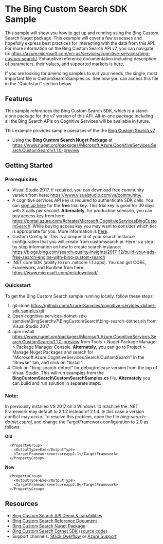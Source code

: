 # The Bing Custom Search SDK Sample

This sample will show you how to get up and running using the Bing Custom Search Nuget package. This example will cover a few usecases and hopefully express best practices for interacting with the data from this API. For more information on the Bing Custom Search API v7, you can navigate to: https://azure.microsoft.com/en-us/services/cognitive-services/bing-custom-search/. Exhaustive reference documentation including description of parameters, their values, and supported markets is [here](https://docs.microsoft.com/en-us/rest/api/cognitiveservices/bing-custom-search-api-v7-reference).

If you are looking for amending samples to suit your needs, the single, most important file is CustomSearchSamples.cs. See how you can access this file in the "Quickstart" section below.

## Features

This sample references the Bing Custom Search SDK, which is a stand-alone package for the v7 version of this API. All-in-one package including all the Bing Search APIs on Cognitive Services will be available in future.

This example provides sample usecases of the the [Bing Custom Search v7](https://azure.microsoft.com/en-us/services/cognitive-services/bing-custom-search/)

* Using the **Bing Custom Search Nuget Package** at https://www.nuget.org/packages/Microsoft.Azure.CognitiveServices.Search.CustomSearch/1.1.0-preview

## Getting Started

### Prerequisites

- Visual Studio 2017. If required, you can download free community version from here: https://www.visualstudio.com/vs/community/.
- A cognitive services API key is required to authenticate SDK calls. You can [sign up here](https://azure.microsoft.com/en-us/try/cognitive-services/?api=bing-custom-search) for the **free** trial key. This trial key is good for 30 days with 3 calls per second. **Alternately**, for production scenario, you can buy access key from here: https://portal.azure.com/#create/Microsoft.CognitiveServicesBingCustomSearch. While buying access key you may want to consider which tier is appropriate for you. More information is [here](https://azure.microsoft.com/en-us/pricing/details/cognitive-services/bing-custom-search/). 
- Custom Config Id. This is a unique Id of your search instance configuration that you will create from customsearch.ai. Here is a step-by-step information on how to create search instance: https://blogs.bing.com/search-quality-insights/2017-12/build-your-ads-free-search-engine-with-bing-custom-search.
- .NET core SDK (ability to run .netcore 1.1 apps). You can get CORE, Framework, and Runtime from here: https://www.microsoft.com/net/download/. 

### Quickstart

To get the Bing Custom Search sample running locally, follow these steps:

1. git clone https://github.com/Azure-Samples/cognitive-services-dotnet-sdk-samples.git
2. Open cognitive-services-dotnet-sdk-samples\BingSearchv7\BingCustomSearch\bing-search-dotnet.sln from Visual Studio 2017
3. npm install https://www.nuget.org/packages/Microsoft.Azure.CognitiveServices.Search.CustomSearch/1.1.0-preview from Tools > Nuget Package Manager > Package Manager Console. **Alternately**, you can go to Project > Manage Nuget Packages and search for "Microsoft.Azure.CognitiveServices.Search.CustomSearch" in the "Browse" tab, and click on "Install". 
4. Click on "bing-search-dotnet" for debug/release version from the top of Visual Studio. This will run examples from the **BingCustomSearch\CustomSearchSamples.cs** file. **Alternately** you can build and run solution in separate steps.

### Note: 
In previously installed VS 2017 on a Windows 10 machine the .NET Framework may default to 2.1.2 instead of 2.1.4. In this case a version conflict may occur. To resolve this problem, open the file *bing-search-dotnet.csproj*, and change the TargetFramework configuration to 2.0 as follows:

**Old**
````  
  <PropertyGroup>
    <OutputType>Exe</OutputType>
    <TargetFramework>netcoreapp1.1</TargetFramework>
  </PropertyGroup>
````
**New**
````
  <PropertyGroup>
    <OutputType>Exe</OutputType>
    <TargetFramework>netcoreapp2.0</TargetFramework>
  </PropertyGroup>
````

## Resources
- [Bing Custom Search API Demo & capabilities](https://azure.microsoft.com/en-us/services/cognitive-services/bing-custom-search/)
- [Bing Custom Search Reference Document](https://docs.microsoft.com/en-us/rest/api/cognitiveservices/bing-custom-search-api-v7-reference)
- [Bing Custom Search Nuget Package](https://www.nuget.org/packages/Microsoft.Azure.CognitiveServices.Search.CustomSearch/1.1.0-preview)
- [Bing Custom Search Dotnet SDK (source code)](https://github.com/Azure/azure-sdk-for-net/tree/psSdkJson6/src/SDKs/CognitiveServices/dataPlane/Search/BingCustomSearch) 
- Support channels: [Stack Overflow](https://stackoverflow.com/questions/tagged/bing-search) or [Azure Support](https://azure.microsoft.com/en-us/support/options/)
